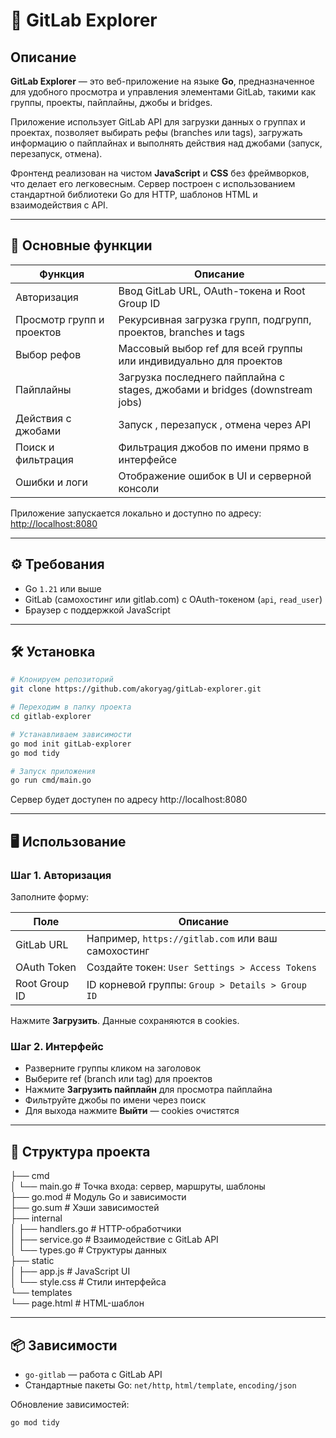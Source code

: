 # 🚀 GitLab Explorer

## Описание
**GitLab Explorer** — это веб-приложение на языке **Go**, предназначенное для удобного просмотра и управления элементами GitLab, такими как группы, проекты, пайплайны, джобы и bridges.  

Приложение использует GitLab API для загрузки данных о группах и проектах, позволяет выбирать рефы (branches или tags), загружать информацию о пайплайнах и выполнять действия над джобами (запуск, перезапуск, отмена).  

Фронтенд реализован на чистом **JavaScript** и **CSS** без фреймворков, что делает его легковесным. Сервер построен с использованием стандартной библиотеки Go для HTTP, шаблонов HTML и взаимодействия с API.

---

## 🔑 Основные функции

| Функция | Описание |
|---------|----------|
| Авторизация | Ввод GitLab URL, OAuth-токена и Root Group ID |
| Просмотр групп и проектов | Рекурсивная загрузка групп, подгрупп, проектов, branches и tags |
| Выбор рефов | Массовый выбор ref для всей группы или индивидуально для проектов |
| Пайплайны | Загрузка последнего пайплайна с stages, джобами и bridges (downstream jobs) |
| Действия с джобами | Запуск , перезапуск , отмена через API |
| Поиск и фильтрация | Фильтрация джобов по имени прямо в интерфейсе |
| Ошибки и логи | Отображение ошибок в UI и серверной консоли |

Приложение запускается локально и доступно по адресу:  
[http://localhost:8080](http://localhost:8080)

---

## ⚙️ Требования

- Go `1.21` или выше
- GitLab (самохостинг или gitlab.com) с OAuth-токеном (`api`, `read_user`)
- Браузер с поддержкой JavaScript

---

## 🛠 Установка

```bash
# Клонируем репозиторий
git clone https://github.com/akoryag/gitLab-explorer.git

# Переходим в папку проекта
cd gitlab-explorer

# Устанавливаем зависимости
go mod init gitLab-explorer
go mod tidy

# Запуск приложения
go run cmd/main.go
```
Сервер будет доступен по адресу http://localhost:8080

---

## 🖥 Использование

### Шаг 1. Авторизация

Заполните форму:

| Поле | Описание |
|------|----------|
| GitLab URL | Например, `https://gitlab.com` или ваш самохостинг |
| OAuth Token | Создайте токен: `User Settings > Access Tokens` |
| Root Group ID | ID корневой группы: `Group > Details > Group ID` |

Нажмите **Загрузить**. Данные сохраняются в cookies.

### Шаг 2. Интерфейс

- Разверните группы кликом на заголовок
- Выберите ref (branch или tag) для проектов
- Нажмите **Загрузить пайплайн** для просмотра пайплайна
- Фильтруйте джобы по имени через поиск
- Для выхода нажмите **Выйти** — cookies очистятся

---

## 📂 Структура проекта

├── cmd  
│ └── main.go # Точка входа: сервер, маршруты, шаблоны  
├── go.mod # Модуль Go и зависимости  
├── go.sum # Хэши зависимостей  
├── internal  
│ ├── handlers.go # HTTP-обработчики  
│ ├── service.go # Взаимодействие с GitLab API  
│ └── types.go # Структуры данных  
├── static  
│ ├── app.js # JavaScript UI  
│ └── style.css # Стили интерфейса  
└── templates  
└── page.html # HTML-шаблон  

---

## 📦 Зависимости

- `go-gitlab` — работа с GitLab API  
- Стандартные пакеты Go: `net/http`, `html/template`, `encoding/json`  

Обновление зависимостей:

```bash
go mod tidy
```
